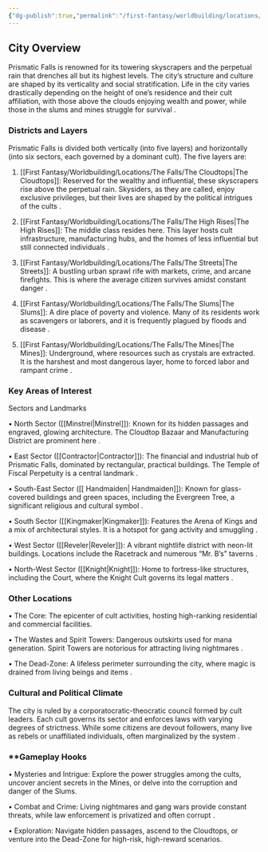 ```yaml
---
{"dg-publish":true,"permalink":"/first-fantasy/worldbuilding/locations/the-falls/prismatic-falls/","noteIcon":"","created":"2025-01-21T05:09:02.707+09:00","updated":"2025-01-23T22:58:27.361+09:00"}
---
```


## **City Overview**

  

Prismatic Falls is renowned for its towering skyscrapers and the perpetual rain that drenches all but its highest levels. The city’s structure and culture are shaped by its verticality and social stratification. Life in the city varies drastically depending on the height of one’s residence and their cult affiliation, with those above the clouds enjoying wealth and power, while those in the slums and mines struggle for survival .

  

### **Districts and Layers**

  

Prismatic Falls is divided both vertically (into five layers) and horizontally (into six sectors, each governed by a dominant cult). The five layers are:

1. [[First Fantasy/Worldbuilding/Locations/The Falls/The Cloudtops\|The Cloudtops]]: Reserved for the wealthy and influential, these skyscrapers rise above the perpetual rain. Skysiders, as they are called, enjoy exclusive privileges, but their lives are shaped by the political intrigues of the cults .

2. [[First Fantasy/Worldbuilding/Locations/The Falls/The High Rises\|The High Rises]]: The middle class resides here. This layer hosts cult infrastructure, manufacturing hubs, and the homes of less influential but still connected individuals .

3. [[First Fantasy/Worldbuilding/Locations/The Falls/The Streets\|The Streets]]: A bustling urban sprawl rife with markets, crime, and arcane firefights. This is where the average citizen survives amidst constant danger .

4. [[First Fantasy/Worldbuilding/Locations/The Falls/The Slums\|The Slums]]: A dire place of poverty and violence. Many of its residents work as scavengers or laborers, and it is frequently plagued by floods and disease .

5. [[First Fantasy/Worldbuilding/Locations/The Falls/The Mines\|The Mines]]: Underground, where resources such as crystals are extracted. It is the harshest and most dangerous layer, home to forced labor and rampant crime .

  

### **Key Areas of Interest**

  

Sectors and Landmarks

• North Sector ([[Minstrel\|Minstrel]]): Known for its hidden passages and engraved, glowing architecture. The Cloudtop Bazaar and Manufacturing District are prominent here .

• East Sector ([[Contractor\|Contractor]]): The financial and industrial hub of Prismatic Falls, dominated by rectangular, practical buildings. The Temple of Fiscal Perpetuity is a central landmark .

• South-East Sector ([[ Handmaiden\| Handmaiden]]): Known for glass-covered buildings and green spaces, including the Evergreen Tree, a significant religious and cultural symbol .

• South Sector ([[Kingmaker\|Kingmaker]]): Features the Arena of Kings and a mix of architectural styles. It is a hotspot for gang activity and smuggling .

• West Sector ([[Reveler\|Reveler]]): A vibrant nightlife district with neon-lit buildings. Locations include the Racetrack and numerous “Mr. B’s” taverns .

• North-West Sector ([[Knight\|Knight]]): Home to fortress-like structures, including the Court, where the Knight Cult governs its legal matters .

  

### **Other Locations**

• The Core: The epicenter of cult activities, hosting high-ranking residential and commercial facilities.

• The Wastes and Spirit Towers: Dangerous outskirts used for mana generation. Spirit Towers are notorious for attracting living nightmares .

• The Dead-Zone: A lifeless perimeter surrounding the city, where magic is drained from living beings and items .

  

### **Cultural and Political Climate**

  

The city is ruled by a corporatocratic-theocratic council formed by cult leaders. Each cult governs its sector and enforces laws with varying degrees of strictness. While some citizens are devout followers, many live as rebels or unaffiliated individuals, often marginalized by the system .

  

### **Gameplay Hooks

• Mysteries and Intrigue: Explore the power struggles among the cults, uncover ancient secrets in the Mines, or delve into the corruption and danger of the Slums.

• Combat and Crime: Living nightmares and gang wars provide constant threats, while law enforcement is privatized and often corrupt .

• Exploration: Navigate hidden passages, ascend to the Cloudtops, or venture into the Dead-Zone for high-risk, high-reward scenarios.